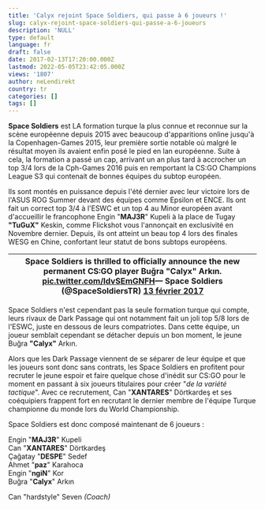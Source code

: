 ```yaml
---
title: 'Calyx rejoint Space Soldiers, qui passe à 6 joueurs !'
slug: calyx-rejoint-space-soldiers-qui-passe-a-6-joueurs
description: 'NULL'
type: default
language: fr
draft: false
date: 2017-02-13T17:20:00.000Z
lastmod: 2022-05-05T23:42:05.000Z
views: '1807'
author: neLendirekt
country: tr
categories: []
tags: []
---
```

**Space Soldiers** est LA formation turque la plus connue et reconnue sur la scène européenne depuis 2015 avec beaucoup d'apparitions online jusqu'à la Copenhagen-Games 2015, leur première sortie notable où malgré le résultat moyen ils avaient enfin posé le pied en lan européenne. Suite à cela, la formation a passé un cap, arrivant un an plus tard à accrocher un top 3/4 lors de la Cph-Games 2016 puis en remportant la CS:GO Champions League S3 qui contenait de bonnes équipes du subtop européen.

Ils sont montés en puissance depuis l'été dernier avec leur victoire lors de l'ASUS ROG Summer devant des équipes comme Epsilon et ENCE. Ils ont fait un correct top 3/4 à l'ESWC et un top 4 au Minor européen avant d'accueillir le francophone Engin "**MAJ3R**" Kupeli à la place de Tugay **"TuGuX"** Keskin, comme Flickshot vous l'annonçait en exclusivité en Novembre dernier. Depuis, ils ont atteint un beau top 4 lors des finales WESG en Chine, confortant leur statut de bons subtops européens.

| Space Soldiers is thrilled to officially announce the new permanent CS:GO player Buğra "Calyx" Arkın. [pic.twitter.com/IdvSEmGNFH](https://t.co/IdvSEmGNFH)— Space Soldiers (@SpaceSoldiersTR) [13 février 2017](https://twitter.com/SpaceSoldiersTR/status/831155870063013888) |
| ------------------------------------------------------------------------------------------------------------------------------------------------------------------------------------------------------------------------------------------------------------------------------- |

  
Space Soldiers n'est cependant pas la seule formation turque qui compte, leurs rivaux de Dark Passage qui ont notamment fait un joli top 5/8 lors de l'ESWC, juste en dessous de leurs compatriotes. Dans cette équipe, un joueur semblait cependant se détacher depuis un bon moment, le jeune Buğra **"Calyx"** Arkın.

Alors que les Dark Passage viennent de se séparer de leur équipe et que les joueurs sont donc sans contrats, les Space Soldiers en profitent pour recruter le jeune espoir et faire quelque chose d'inédit sur CS:GO pour le moment en passant à six joueurs titulaires pour créer "_de la variété tactique_". Avec ce recrutement, Can "**XANTARES**" Dörtkardeş et ses coéquipiers frappent fort en recrutant le dernier membre de l'équipe Turque championne du monde lors du World Championship. 

Space Soldiers est donc composé maintenant de 6 joueurs :

Engin "**MAJ3R**" Kupeli  
Can "**XANTARES**" Dörtkardeş  
Çağatay "**DESPE**" Sedef   
Ahmet "**paz**" Karahoca  
Engin "**ngiN**" Kor  
Buğra "**Calyx**" Arkın 

Can "hardstyle" Seven _(Coach)_
